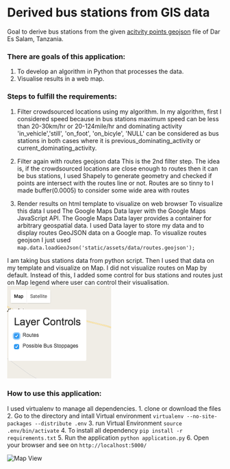 # Derived bus stations from GIS data

Goal to derive bus stations from the given  [acitvity points geojson][1] file of Dar Es Salam, Tanzania.

### There are goals of this application:
1. To develop an algorithm in Python that processes the data.
2. Visualise results in a web map.

### Steps to fulfill the requirements:
1. Filter crowdsourced locations using my algorithm.
 In my algorithm, first I considered speed because in bus stations maximum speed can be less than 20-30km/hr or 20-124mile/hr and dominating
 activity 'in_vehicle','still', 'on_foot', 'on_bicyle', 'NULL' can be considered as bus stations in both cases where it
 is previous_dominating_activity or current_dominating_activity.

2. Filter again with routes geojson data
This is the 2nd filter step. The idea is, if the crowdsourced locations are close enough to routes then it can be bus stations,
I used Shapely to generate geometry and checked if points are intersect with the routes line or not. Routes are so tinny to I made
buffer(0.0005) to consider some wide area with routes

3. Render results on html template to visualize on web browser
To visualize this data I used The Google Maps Data layer with  the Google Maps JavaScript API. The Google Maps Data layer
provides a container for arbitrary geospatial data. I used Data layer to store my data and to display routes GeoJSON data on a Google map.
To visualize routes geojson I just used
  `map.data.loadGeoJson('static/assets/data/routes.geojson');`

I am taking bus stations data from python script. Then I used that data on my template and visualize on Map. I did not visualize
routes on Map by default. Instead of this, I added some control for bus stations and routes just on Map legend where
user can control their visualisation. ![Control pannel](static/assets/img/map_control.png?raw=true "Control Panel")

### How to use this application:
I used virtualenv to manage all dependencies.
    1. clone or download the files
    2. Go to the directory and intall Virtual environment `virtualenv --no-site-packages --distribute .env`
    3. run Virtual Environment `source .env/bin/activate`
    4. To install all dependency `pip install -r requirements.txt`
    5. Run the application `python application.py`
    6. Open your browser and see on `http://localhost:5000/`

![Map View](static/assets/img/map_view?raw=true "Map View")

[1]: https://github.com/avastamin/derived_bus_stoppage_from_GIS_data/blob/master/static/assets/data/activity_points.geojson "activity_points.geojson"
